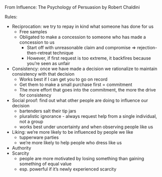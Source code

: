 From Influence: The Psychology of Persuasion by Robert Chaldini

Rules:
* Reciprocation: we try to repay in kind what someone has done for us
    * Free samples
    * Obligated to make a concession to someone who has made a concession to us
        * Start off with unreasonable claim and compromise => rejection-then-retreat technique
        * However, if first request is too extreme, it backfires because you’re seen as unfair
* Consistency: once we have made a decision we rationalize to maintain consistency with that decision
  * Works best if I can get you to go on record
  * Get them to make a small purchase first = commitment
  * The more effort that goes into the commitment, the more the drive for consistency
* Social proof: find out what other people are doing to influence our decision
    * bartenders salt their tip jars
    * pluralistic ignorance - always request help from a single individual, not a group
    * works best under uncertainty and when observing people like us
* Liking: we’re more likely to be influenced by people we like
    * tupperware parties
    * we’re more likely to help people who dress like us
* Authority
* Scarcity
    * people are more motivated by losing something than gaining something of equal value
    * esp. powerful if it’s newly experienced scarcity
